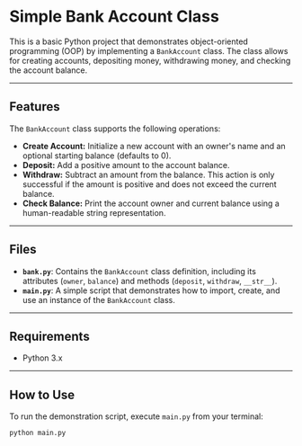# Simple Bank Account Class

This is a basic Python project that demonstrates object-oriented programming (OOP) by implementing a `BankAccount` class. The class allows for creating accounts, depositing money, withdrawing money, and checking the account balance.

---

## Features

The `BankAccount` class supports the following operations:

* **Create Account:** Initialize a new account with an owner's name and an optional starting balance (defaults to 0).
* **Deposit:** Add a positive amount to the account balance.
* **Withdraw:** Subtract an amount from the balance. This action is only successful if the amount is positive and does not exceed the current balance.
* **Check Balance:** Print the account owner and current balance using a human-readable string representation.

---

## Files

* **`bank.py`**: Contains the `BankAccount` class definition, including its attributes (`owner`, `balance`) and methods (`deposit`, `withdraw`, `__str__`).
* **`main.py`**: A simple script that demonstrates how to import, create, and use an instance of the `BankAccount` class.

---

## Requirements

* Python 3.x

---

##  How to Use

To run the demonstration script, execute `main.py` from your terminal:

```bash
python main.py

